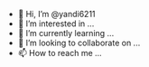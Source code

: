 - 👋 Hi, I’m @yandi6211
- 👀 I’m interested in ...
- 🌱 I’m currently learning ...
- 💞️ I’m looking to collaborate on ...
- 📫 How to reach me ...

<!---
yandi6211/yandi6211 is a ✨ special ✨ repository because its `README.md` (this file) appears on your GitHub profile.
You can click the Preview link to take a look at your change

